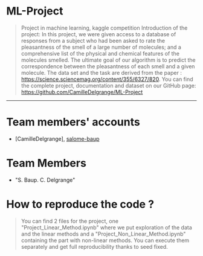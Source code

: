 # ML-Project
> Project in machine learning, kaggle competition 
> Introduction of the project: 
> In this project, we were given access to a database of responses from a subject who had been asked to rate the pleasantness of the smell of a large number of molecules; and a comprehensive list of the physical and chemical features of the molecules smelled. The ultimate goal of our algorithm is to predict the correspondence between the pleasantness of each smell and a given molecule. The data set and the task are derived from the paper : https://science.sciencemag.org/content/355/6327/820. You can find the complete project, documentation and dataset on our GitHub page: https://github.com/CamilleDelgrange/ML-Project 
<hr>

# Team members' accounts
* [CamilleDelgrange], [salome-baup](#team-members)

# <a name="team-members"></a>Team Members
* "S. Baup. C. Delgrange"

# How to reproduce the code ?
> You can find 2 files for the project, one "Project_Linear_Method.ipynb" where we put exploration of the data and the linear methods and a "Project_Non_Linear_Method.ipynb" containing the part with non-linear methods. You can execute them separately and get full reproducibility thanks to seed fixed. 
